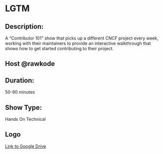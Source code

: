 # LGTM

## Description: 
A “Contributor 101” show that picks up a different CNCF project every week, working with their maintainers to provide an interactive walkthrough that shows how to get started contributing to their project.

## Host @rawkode
## Duration: 
50-90 minutes
## Show Type: 
Hands On Technical
## Logo
[Link to Google Drive](https://drive.google.com/drive/u/1/folders/1dwERLWkxIjeGiKvCXoYJb5ghJh-BD3xY)
